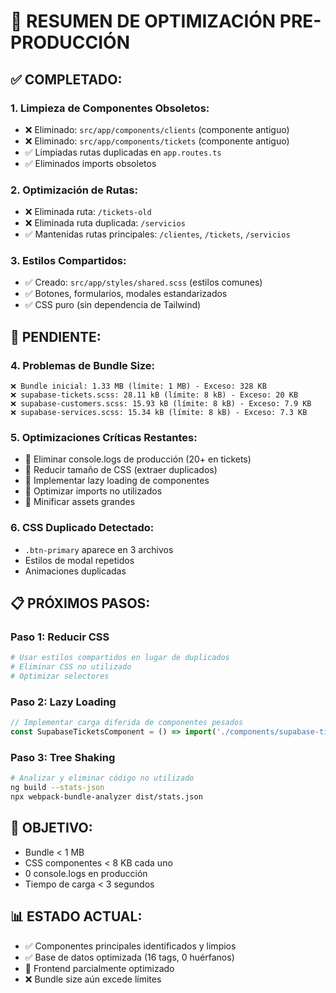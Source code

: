 # 🎯 RESUMEN DE OPTIMIZACIÓN PRE-PRODUCCIÓN

## ✅ **COMPLETADO:**

### **1. Limpieza de Componentes Obsoletos:**
- ❌ Eliminado: `src/app/components/clients` (componente antiguo)
- ❌ Eliminado: `src/app/components/tickets` (componente antiguo)
- ✅ Limpiadas rutas duplicadas en `app.routes.ts`
- ✅ Eliminados imports obsoletos

### **2. Optimización de Rutas:**
- ❌ Eliminada ruta: `/tickets-old` 
- ❌ Eliminada ruta duplicada: `/servicios` 
- ✅ Mantenidas rutas principales: `/clientes`, `/tickets`, `/servicios`

### **3. Estilos Compartidos:**
- ✅ Creado: `src/app/styles/shared.scss` (estilos comunes)
- ✅ Botones, formularios, modales estandarizados
- ✅ CSS puro (sin dependencia de Tailwind)

## 🔄 **PENDIENTE:**

### **4. Problemas de Bundle Size:**
```
❌ Bundle inicial: 1.33 MB (límite: 1 MB) - Exceso: 328 KB
❌ supabase-tickets.scss: 28.11 kB (límite: 8 kB) - Exceso: 20 KB  
❌ supabase-customers.scss: 15.93 kB (límite: 8 kB) - Exceso: 7.9 KB
❌ supabase-services.scss: 15.34 kB (límite: 8 kB) - Exceso: 7.3 KB
```

### **5. Optimizaciones Críticas Restantes:**
- 🔄 Eliminar console.logs de producción (20+ en tickets)
- 🔄 Reducir tamaño de CSS (extraer duplicados)
- 🔄 Implementar lazy loading de componentes
- 🔄 Optimizar imports no utilizados
- 🔄 Minificar assets grandes

### **6. CSS Duplicado Detectado:**
- `.btn-primary` aparece en 3 archivos
- Estilos de modal repetidos
- Animaciones duplicadas

## 📋 **PRÓXIMOS PASOS:**

### **Paso 1: Reducir CSS**
```bash
# Usar estilos compartidos en lugar de duplicados
# Eliminar CSS no utilizado
# Optimizar selectores
```

### **Paso 2: Lazy Loading**
```typescript
// Implementar carga diferida de componentes pesados
const SupabaseTicketsComponent = () => import('./components/supabase-tickets/supabase-tickets.component');
```

### **Paso 3: Tree Shaking**
```bash
# Analizar y eliminar código no utilizado
ng build --stats-json
npx webpack-bundle-analyzer dist/stats.json
```

## 🎯 **OBJETIVO:**
- Bundle < 1 MB
- CSS componentes < 8 KB cada uno
- 0 console.logs en producción
- Tiempo de carga < 3 segundos

## 📊 **ESTADO ACTUAL:**
- ✅ Componentes principales identificados y limpios
- ✅ Base de datos optimizada (16 tags, 0 huérfanos)
- 🔄 Frontend parcialmente optimizado
- ❌ Bundle size aún excede límites

